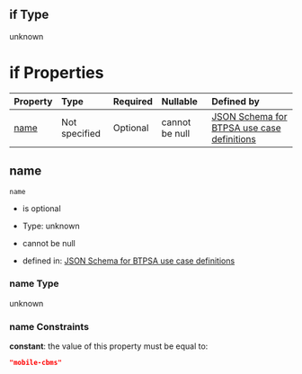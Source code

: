 ## if Type

unknown

# if Properties

| Property      | Type          | Required | Nullable       | Defined by                                                                                                                                                                                                        |
| :------------ | :------------ | :------- | :------------- | :---------------------------------------------------------------------------------------------------------------------------------------------------------------------------------------------------------------- |
| [name](#name) | Not specified | Optional | cannot be null | [JSON Schema for BTPSA use case definitions](btpsa-usecase-properties-services-items-allof-1-then-allof-65-if-properties-name.md "undefined#/properties/services/items/allOf/1/then/allOf/65/if/properties/name") |

## name



`name`

*   is optional

*   Type: unknown

*   cannot be null

*   defined in: [JSON Schema for BTPSA use case definitions](btpsa-usecase-properties-services-items-allof-1-then-allof-65-if-properties-name.md "undefined#/properties/services/items/allOf/1/then/allOf/65/if/properties/name")

### name Type

unknown

### name Constraints

**constant**: the value of this property must be equal to:

```json
"mobile-cbms"
```

